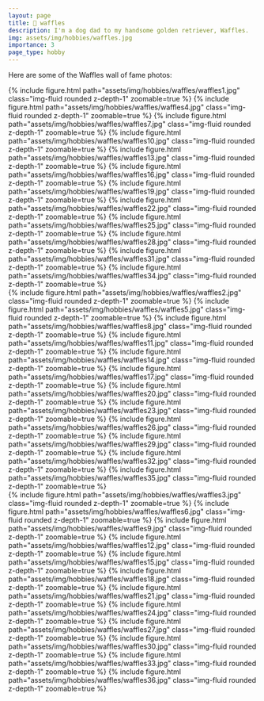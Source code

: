 ```yaml
---
layout: page
title: 🧇 waffles
description: I'm a dog dad to my handsome golden retriever, Waffles.
img: assets/img/hobbies/waffles.jpg
importance: 3
page_type: hobby
---
```


Here are some of the Waffles wall of fame photos:
<div class="row mt-3">
    <div class="col-sm mt-3 mt-md-0">
        {% include figure.html path="assets/img/hobbies/waffles/waffles1.jpg" class="img-fluid rounded z-depth-1" zoomable=true %}
        {% include figure.html path="assets/img/hobbies/waffles/waffles4.jpg" class="img-fluid rounded z-depth-1" zoomable=true %}
        {% include figure.html path="assets/img/hobbies/waffles/waffles7.jpg" class="img-fluid rounded z-depth-1" zoomable=true %}
        {% include figure.html path="assets/img/hobbies/waffles/waffles10.jpg" class="img-fluid rounded z-depth-1" zoomable=true %}
        {% include figure.html path="assets/img/hobbies/waffles/waffles13.jpg" class="img-fluid rounded z-depth-1" zoomable=true %}
        {% include figure.html path="assets/img/hobbies/waffles/waffles16.jpg" class="img-fluid rounded z-depth-1" zoomable=true %}
        {% include figure.html path="assets/img/hobbies/waffles/waffles19.jpg" class="img-fluid rounded z-depth-1" zoomable=true %}
        {% include figure.html path="assets/img/hobbies/waffles/waffles22.jpg" class="img-fluid rounded z-depth-1" zoomable=true %}
        {% include figure.html path="assets/img/hobbies/waffles/waffles25.jpg" class="img-fluid rounded z-depth-1" zoomable=true %}
        {% include figure.html path="assets/img/hobbies/waffles/waffles28.jpg" class="img-fluid rounded z-depth-1" zoomable=true %}
        {% include figure.html path="assets/img/hobbies/waffles/waffles31.jpg" class="img-fluid rounded z-depth-1" zoomable=true %}
        {% include figure.html path="assets/img/hobbies/waffles/waffles34.jpg" class="img-fluid rounded z-depth-1" zoomable=true %}
    </div>
    <div class="col-sm mt-3 mt-md-0">
        {% include figure.html path="assets/img/hobbies/waffles/waffles2.jpg" class="img-fluid rounded z-depth-1" zoomable=true %}
        {% include figure.html path="assets/img/hobbies/waffles/waffles5.jpg" class="img-fluid rounded z-depth-1" zoomable=true %}
        {% include figure.html path="assets/img/hobbies/waffles/waffles8.jpg" class="img-fluid rounded z-depth-1" zoomable=true %}
        {% include figure.html path="assets/img/hobbies/waffles/waffles11.jpg" class="img-fluid rounded z-depth-1" zoomable=true %}
        {% include figure.html path="assets/img/hobbies/waffles/waffles14.jpg" class="img-fluid rounded z-depth-1" zoomable=true %}
        {% include figure.html path="assets/img/hobbies/waffles/waffles17.jpg" class="img-fluid rounded z-depth-1" zoomable=true %}
        {% include figure.html path="assets/img/hobbies/waffles/waffles20.jpg" class="img-fluid rounded z-depth-1" zoomable=true %}
        {% include figure.html path="assets/img/hobbies/waffles/waffles23.jpg" class="img-fluid rounded z-depth-1" zoomable=true %}
        {% include figure.html path="assets/img/hobbies/waffles/waffles26.jpg" class="img-fluid rounded z-depth-1" zoomable=true %}
        {% include figure.html path="assets/img/hobbies/waffles/waffles29.jpg" class="img-fluid rounded z-depth-1" zoomable=true %}
        {% include figure.html path="assets/img/hobbies/waffles/waffles32.jpg" class="img-fluid rounded z-depth-1" zoomable=true %}
        {% include figure.html path="assets/img/hobbies/waffles/waffles35.jpg" class="img-fluid rounded z-depth-1" zoomable=true %}
    </div>
    <div class="col-sm mt-3 mt-md-0">
        {% include figure.html path="assets/img/hobbies/waffles/waffles3.jpg" class="img-fluid rounded z-depth-1" zoomable=true %}
        {% include figure.html path="assets/img/hobbies/waffles/waffles6.jpg" class="img-fluid rounded z-depth-1" zoomable=true %}
        {% include figure.html path="assets/img/hobbies/waffles/waffles9.jpg" class="img-fluid rounded z-depth-1" zoomable=true %}
        {% include figure.html path="assets/img/hobbies/waffles/waffles12.jpg" class="img-fluid rounded z-depth-1" zoomable=true %}
        {% include figure.html path="assets/img/hobbies/waffles/waffles15.jpg" class="img-fluid rounded z-depth-1" zoomable=true %}
        {% include figure.html path="assets/img/hobbies/waffles/waffles18.jpg" class="img-fluid rounded z-depth-1" zoomable=true %}
        {% include figure.html path="assets/img/hobbies/waffles/waffles21.jpg" class="img-fluid rounded z-depth-1" zoomable=true %}
        {% include figure.html path="assets/img/hobbies/waffles/waffles24.jpg" class="img-fluid rounded z-depth-1" zoomable=true %}
        {% include figure.html path="assets/img/hobbies/waffles/waffles27.jpg" class="img-fluid rounded z-depth-1" zoomable=true %}
        {% include figure.html path="assets/img/hobbies/waffles/waffles30.jpg" class="img-fluid rounded z-depth-1" zoomable=true %}
        {% include figure.html path="assets/img/hobbies/waffles/waffles33.jpg" class="img-fluid rounded z-depth-1" zoomable=true %}
        {% include figure.html path="assets/img/hobbies/waffles/waffles36.jpg" class="img-fluid rounded z-depth-1" zoomable=true %}
    </div>
</div>
